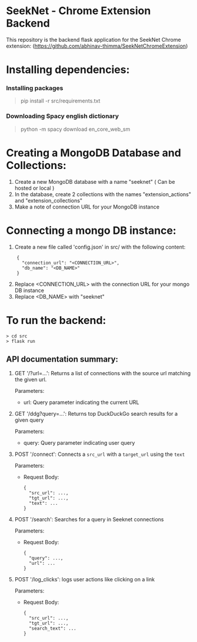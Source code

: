 # SeekNet - Chrome Extension Backend


This repository is the backend flask application for the SeekNet Chrome extension: (https://github.com/abhinav-thimma/SeekNetChromeExtension)
# Installing dependencies:
### Installing packages
> pip install -r src/requirements.txt
### Downloading Spacy english dictionary
> python -m spacy download en_core_web_sm

# Creating a MongoDB Database and Collections:
1. Create a new MongoDB database with a name "seeknet" ( Can be hosted or local )
2. In the database, create 2 collections with the names "extension_actions" and "extension_collections"
3. Make a note of connection URL for your MongoDB instance
# Connecting a mongo DB instance:
1. Create a new file called 'config.json' in src/ with the following content:
```
    {
      "connection_url": "<CONNECTION_URL>",
      "db_name": "<DB_NAME>"
    }
```
2. Replace <CONNECTION_URL> with the connection URL for your mongo DB instance
3. Replace <DB_NAME> with "seeknet"

# To run the backend:
```
> cd src
> flask run
```

## API documentation summary:

1. GET '/?url=...':  Returns a list of connections with the source url matching the given url.
  
    Parameters: 
    - url: Query parameter indicating the current URL  

2. GET '/ddg?query=...': Returns top DuckDuckGo search results for a given query
  
    Parameters:
    - query: Query parameter indicating user query

3. POST '/connect': Connects a `src_url` with a `target_url` using the `text` 

    Parameters:
    - Request Body: 
      ```
      {
        "src_url": ...,
        "tgt_url": ...,
        "text": ...
      }
      ```
4. POST '/search': Searches for a query in Seeknet connections

    Parameters:
    - Request Body: 
      ```
      {
        "query": ...,
        "url": ...
      }
      ```
5. POST '/log_clicks': logs user actions like clicking on a link

    Parameters:
    - Request Body: 
      ```
      {
        "src_url": ...,
        "tgt_url": ...,
        "search_text": ...
      }
      ```